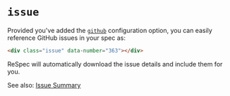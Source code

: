 # `issue`

Provided you've added the [`github`](github) configuration option, you can easily reference GitHub issues in your spec as:

```html
<div class="issue" data-number="363"></div>
```

ReSpec will automatically download the issue details and include them for you.

See also: [Issue Summary](issue-summary)
